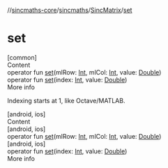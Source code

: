 //[sincmaths-core](../../../index.md)/[sincmaths](../index.md)/[SincMatrix](index.md)/[set](set.md)



# set  
[common]  
Content  
operator fun [set](set.md)(mlRow: [Int](https://kotlinlang.org/api/latest/jvm/stdlib/kotlin/-int/index.html), mlCol: [Int](https://kotlinlang.org/api/latest/jvm/stdlib/kotlin/-int/index.html), value: [Double](https://kotlinlang.org/api/latest/jvm/stdlib/kotlin/-double/index.html))  
operator fun [set](set.md)(index: [Int](https://kotlinlang.org/api/latest/jvm/stdlib/kotlin/-int/index.html), value: [Double](https://kotlinlang.org/api/latest/jvm/stdlib/kotlin/-double/index.html))  
More info  


Indexing starts at 1, like Octave/MATLAB.

  


[android, ios]  
Content  
[android, ios]  
operator fun [set](set.md)(mlRow: [Int](https://kotlinlang.org/api/latest/jvm/stdlib/kotlin/-int/index.html), mlCol: [Int](https://kotlinlang.org/api/latest/jvm/stdlib/kotlin/-int/index.html), value: [Double](https://kotlinlang.org/api/latest/jvm/stdlib/kotlin/-double/index.html))  
[android, ios]  
operator fun [set](set.md)(index: [Int](https://kotlinlang.org/api/latest/jvm/stdlib/kotlin/-int/index.html), value: [Double](https://kotlinlang.org/api/latest/jvm/stdlib/kotlin/-double/index.html))  
More info  
  



